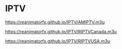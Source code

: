 # IPTV

https://reanimatorfx.github.io/IPTV/AMIPTV.m3u

https://reanimatorfx.github.io/IPTV/RIPTVCanada.m3u

https://reanimatorfx.github.io/IPTV/RIPTVUSA.m3u
